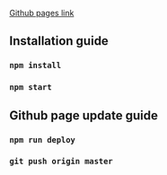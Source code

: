 [Github pages link](https://vladimir-vladimirovich.github.io/mini-jira-gh/)

## Installation guide
### `npm install`
### `npm start`

## Github page update guide
### `npm run deploy`
### `git push origin master`